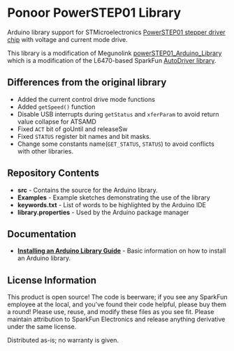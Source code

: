 Ponoor PowerSTEP01 Library
==========
Arduino library support for STMicroelectronics [PowerSTEP01 stepper driver chip](https://www.st.com/en/motor-drivers/powerstep01.html) with voltage and current mode drive.

This library is a modification of Megunolink [powerSTEP01_Arduino_Library](https://github.com/Megunolink/powerSTEP01_Arduino_Library) which is a modification of the L6470-based SparkFun [AutoDriver library](https://github.com/sparkfun/SparkFun_AutoDriver_Arduino_Library).

Differences from the original library
-------------------
- Added the current control drive mode functions
- Added `getSpeed()` function
- Disable USB interrupts during `getStatus` and `xferParam` to avoid return value collapse for ATSAMD
- Fixed `ACT` bit of goUntil and releaseSw
- Fixed `STATUS` register bit names and bit masks.
- Change some constants name(`GET_STATUS`, `STATUS`) to avoid conflicts with other libraries.

Repository Contents
-------------------
* **src** - Contains the source for the Arduino library.
* **Examples** - Example sketches demonstrating the use of the library
* **keywords.txt** - List of words to be highlighted by the Arduino IDE
* **library.properties** - Used by the Arduino package manager

Documentation
-------------------
* **[Installing an Arduino Library Guide](https://learn.sparkfun.com/tutorials/installing-an-arduino-library)** - Basic information on how to install an Arduino library.

License Information
-------------------
This product is open source!
The code is beerware; if you see any SparkFun employee at the local, and you've found their code helpful, please buy them a round!
Please use, reuse, and modify these files as you see fit. Please maintain attribution to SparkFun Electronics and release anything derivative under the same license.

Distributed as-is; no warranty is given.
